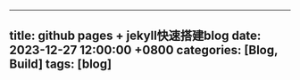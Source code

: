  ---
 title: github pages + jekyll快速搭建blog
 date: 2023-12-27 12:00:00 +0800
 categories: [Blog, Build]
 tags: [blog]
 ---